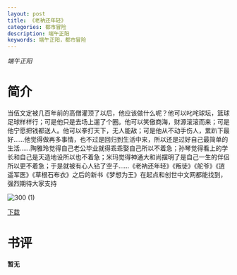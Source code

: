 ```yaml
---
layout: post
title: 《老衲还年轻》
categories: 都市冒险
description: 端午正阳
keywords: 端午正阳，都市冒险
---
```

*端午正阳*

# 简介

当伍文定被几百年前的高僧灌顶了以后，他应该做什么呢？他可以叱咤球坛，篮球足球样样行；可是他只是去场上遛了个圈。他可以笑傲商海，财源滚滚而来；可是他宁愿把钱都送人。他可以拳打天下，无人能敌；可是他从不动手伤人，累趴下最好……他觉得做再多事情，也不过是回归到生活中来，所以还是过好自己最简单的生活……陶雅玲觉得自己老公毕业就得乖乖娶自己所以不着急；孙琴觉得看上的学长和自己是天造地设所以也不着急；米玛觉得神通大和尚摆明了是自己一生的伴侣所以更不着急；于是就被有心人钻了空子……《老衲还年轻》《叛徒》《舵爷》《逍遥军医》《草根石布衣》之后的新书《梦想为王》在起点和创世中文网都能找到，强烈期待大家支持

![300 (1)](http://tvax2.sinaimg.cn/large/008dGP0Fgy1gtw9rz2x30j304605kwej.jpg)

[下载](https://link.jscdn.cn/1drv/aHR0cHM6Ly8xZHJ2Lm1zL3QvcyFBaGU2R2dNWmVFb2poQy1aM2JmZXZmMGVMaTVTP2U9bmNFMjNU.txt)
# 书评
**暂无**